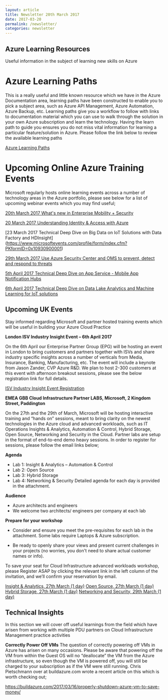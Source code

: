 ```yaml
---
layout: article
title: Newsletter 20th March 2017
date: 2017-03-20
permalink: /newsletter/
categories: newsletter
---
```


## Azure Learning Resources
 

Useful information in the subject of learning new skills on Azure 
 
# Azure Learning Paths
 
This is a really useful and little known resource which we have in the Azure Documentation area, learning paths have been constructed to enable you to pick a subject area, such as Azure API Management, Azure Automation, Azure Backup, etc. Learning paths give you a workflow to follow with links to documentation material which you can use to walk through the solution in your own Azure subscription and learn the technology. Having the learn path to guide you ensures you do not miss vital information for learning a particular feature/solution in Azure. Please follow the link below to review the available learning paths

[Azure Learning Paths](https://azure.microsoft.com/en-us/documentation/learning-paths/)


# Upcoming Online Azure Training Events

Microsoft regularly hosts online learning events across a number of technology areas in the Azure portfolio, please see below for a list of upcoming webinar events which you may find useful;

[20th March 2017 What's new in Enterprise Mobility + Security](https://www.microsoftevents.com/profile/form/index.cfm?PKformID=0x12635770001)


[20 March 2017 Understanding Identity & Access with Azure](https://www.microsoftevents.com/profile/form/index.cfm?PKformID=0x14689670001)

[23 March 2017 Technical Deep Dive on Big Data on IoT Solutions with Data Factory and HDInsight] (https://www.microsoftevents.com/profile/form/index.cfm?PKformID=0x10930900001)

[29th March 2017  Use Azure Security Center and OMS to prevent, detect and respond to threats](http://note.microsoft.com/UK-PRM-WBNR-FY17-03Mar-29-Use-Azure-Security-Center-and-OMS-to-prevent-detect-and-respond-to-threats_310548_Registration.html)

[5th April 2017 Technical Deep Dive on App Service - Mobile App Notification Hubs](https://www.microsoftevents.com/profile/form/index.cfm?PKformID=0x10914750001)

[6th April 2017 Technical Deep Dive on Data Lake Analytics and Machine Learning for IoT solutions](https://www.microsoftevents.com/profile/form/index.cfm?PKformID=0x10948760001)


## Upcoming UK Events
 

Stay informed regarding Microsoft and partner hosted training events which will be useful in building your Azure Cloud Practice 
 
**London ISV Industry Insight Event – 6th April 2017**
 
On the 6th April our Enterprise Partner Group (EPG) will be hosting an event in London to bring customers and partners together with ISVs and share industry specific insights across a number of verticals from Media, Insurance, Banking, Manufacturing, etc. The event will include a keynote from Jason Zander, CVP Azure R&D. We plan to host 2-300 customers at this event with afternoon breakout sessions, please see the below registration link for full details.

[ISV Industry Insight Event Registration](https://www.microsoftevents.com/profile/form/index.cfm?PKformID=0x15482739b4f)


**EMEA GBB Cloud Infrastructure Partner LABS, Microsoft, 2 Kingdom Street, Paddington**

On the 27th and the 29th of March, Microsoft will be hosting interactive training and “hands on”  sessions, meant to bring clarity on the newest technologies in the Azure cloud and advanced workloads, such as IT Operations Insights & Analytics, Automation & Control, Hybrid Storage, Open Source, Networking and Security in the Cloud. Partner labs are setup in the format of end-to-end demo heavy sessions. In order to register for sessions, please follow the email links below;

**Agenda**
*	Lab 1: Insight & Analytics – Automation & Control 
*	Lab 2: Open Source 
*	Lab 3: Hybrid Storage
*	Lab 4: Networking & Security 
Detailed agenda for each day is provided in the attachment. 

**Audience**
*	Azure architects and engineers
*	We welcome two architects/ engineers per company at each lab

**Prepare for your workshop**
*	Consider and ensure you meet the pre-requisites for each lab   in the attachment. Some labs require Laptops & Azure               subscription.

*	Be ready to openly share your views and present current challenges in your projects (no worries, you don't need to share actual customer names or info).

To save your seat for Cloud Infrastructure advanced workloads workshop, please Register ASAP by clicking the relevant link in the left column of the invitation, and we’ll confirm your reservation by email.

[Insight & Analytics, 27th March (1 day)](mailto:elinaz@microsoft.com?subject=Cloud%20Infra%20Event:%20Register%20for%20INSIGHTS%20and%20ANALYTICS%20Partner%20LAB%20on%2027th%20of%20March)
[Open Source, 27th March (1 day)](mailto:elinaz@microsoft.com?subject=Cloud%20Infra%20Event:%20Register%20for%20OSS%20Partner%20LAB%20on%2027th%20of%20March)
[Hybrid Storage, 27th March (1 day)](mailto:elinaz@microsoft.com?subject=Cloud%20Infra%20Event:%20Register%20for%20HYBRID%20STORAGE%20Partner%20LAB%20on%2027th%20of%20March)
[Networking and Security, 29th March (1 day)](mailto:elinaz@microsoft.com?subject=Cloud%20Infra%20Event:%20Register%20for%20NETWORKING%20Partner%20LAB%20on%2029th%20of%20March)


## Technical Insights


In this section we will cover off useful learnings from the field which have arisen from working with multiple PDU partners on Cloud Infrastructure Management practice activities

**Correctly Power Off VMs**
The question of correctly powering off VMs in Azure has arisen on many occasions. Please be aware that powering off the VM from within the Guest OS will no “deallocate” the VM from the Azure infrastructure, so even though the VM is powered off, you will still be charged to your subscription as if the VM were still running. Chris Pietschmann over at buildazure.com wrote a recent article on this which is worth checking out;

<https://buildazure.com/2017/03/16/properly-shutdown-azure-vm-to-save-money/>
